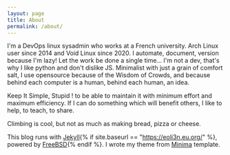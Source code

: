 ```yaml
---
layout: page
title: About
permalink: /about/
---
```


I'm a DevOps linux sysadmin who works at a French university.
Arch Linux user since 2014 and Void Linux since 2020.
I automate, document, version because I'm lazy! Let the work be done a single time...
I'm not a dev, that's why I like python and don't dislike JS.
Minimalist with just a grain of comfort salt, I use opensource because of the Wisdom of Crowds, and because behind each computer is a human, behind each human, an idea.

Keep It Simple, Stupid ! to be able to maintain it with minimum effort and maximum efficiency.
If I can do something which will benefit others, I like to help, to teach, to share.

Climbing is cool, but not as much as making bread, pizza or cheese.

This blog runs with [Jekyll](https://jekyllrb.com/){% if site.baseurl == "https://eoli3n.eu.org/" %}, powered by [FreeBSD](https://www.freebsd.org/){% endif %}.
I wrote my theme from [Minima](https://github.com/jekyll/minima) template.
